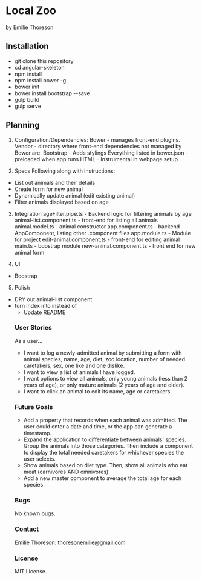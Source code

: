 # Local Zoo
by Emilie Thoreson

## Installation

* git clone<repository-url> this repository
* cd angular-skeleton
* npm install
* npm install bower -g
* bower init
* bower install bootstrap --save
* gulp build
* gulp serve

## Planning

1. Configuration/Dependencies:
Bower - manages front-end plugins.
Vendor - directory where front-end dependencies not managed by Bower are.
Bootstrap - Adds stylings
Everything listed in bower.json - preloaded when app runs
HTML - Instrumental in webpage setup

2. Specs
Following along with instructions:
* List out animals and their details
* Create form for new animal
* Dynamically update animal (edit existing animal)
* Filter animals displayed based on age

3. Integration
ageFilter.pipe.ts - Backend logic for filtering animals by age
animal-list.component.ts - front-end for listing all animals
animal.model.ts - animal constructor
app.component.ts - backend AppComponent, listing other .component files
app.module.ts -  Module for project
edit-animal.component.ts - front-end for editing animal
main.ts - boostrap module
new-animal.component.ts - front end for new animal form

4. UI
* Boostrap

5. Polish
* DRY out animal-list component
* turn index into <table> instead of <ul>
* Update README

### User Stories

As a user…

* I want to log a newly-admitted animal by submitting a form with animal species, name, age, diet, zoo location, number of needed caretakers, sex, one like and one dislike.
* I want to view a list of animals I have logged.
* I want options to view all animals, only young animals (less than 2 years of age), or only mature animals (2 years of age and older).
* I want to click an animal to edit its name, age or caretakers.

### Future Goals

* Add a property that records when each animal was admitted. The user could enter a date and time, or the app can generate a timestamp.
* Expand the application to differentiate between animals' species. Group the animals into those categories. Then include a component to display the total needed caretakers for whichever species the user selects.
* Show animals based on diet type. Then, show all animals who eat meat (carnivores AND omnivores)
* Add a new master component to average the total age for each species.

### Bugs

No known bugs.

### Contact

Emilie Thoreson: thoresonemilie@gmail.com

### License

MIT License.
